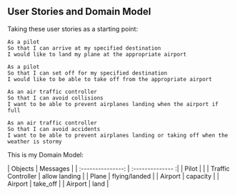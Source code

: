 ## User Stories and Domain Model

Taking these user stories as a starting point:

````
As a pilot
So that I can arrive at my specified destination
I would like to land my plane at the appropriate airport

As a pilot
So that I can set off for my specified destination
I would like to be able to take off from the appropriate airport

As an air traffic controller
So that I can avoid collisions
I want to be able to prevent airplanes landing when the airport if full

As an air traffic controller
So that I can avoid accidents
I want to be able to prevent airplanes landing or taking off when the weather is stormy
````

This is my Domain Model:

| Objects            | Messages         |
| :---------------:  | :-------------- :|
| Pilot              |                  |
| Traffic Controller | allow landing    |
| Plane              | flying/landed    |
| Airport            | capacity         |
| Airport            |  take_off        |
| Airport            |  land            |
